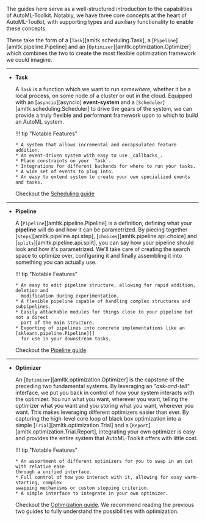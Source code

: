 The guides here serve as a well-structured introduction to the capabilities
of AutoML-Toolkit. Notably, we have three core concepts at the heart of
AutoML-Toolkit, with supporting types and auxiliary functionality to
enable these concepts.

These take the form of a [`Task`][amltk.scheduling.Task], a [`Pipeline`][amltk.pipeline.Pipeline]
and an [`Optimizer`][amltk.optimization.Optimizer] which combines the two
to create the most flexible optimization framework we could imagine.

---

-   **Task**

    A `Task` is a function which we want to run _somewhere_, whether it be a local
    process, on some node of a cluster or out in the cloud. Equipped with an
    [`asyncio`][asyncio] **event-system** and a [`Scheduler`][amltk.scheduling.Scheduler]
    to drive the gears of the system, we can provide a truly flexible and performant framework
    upon to which to build an AutoML system.

    !!! tip "Notable Features"

        * A system that allows incremental and encapsulated feature addition.
        * An event-driven system with easy to use _callbacks_.
        * Place constraints on your `Task`.
        * Integrations for different backends for where to run your tasks.
        * A wide set of events to plug into.
        * An easy to extend system to create your own specialized events and tasks.

    Checkout the [Scheduling guide](./scheduling.md)

---

-   **Pipeline**

    A [`Pipeline`][amltk.pipeline.Pipeline] is a definition,
    defining what your **pipeline** will do and how
    it can be parametrized. By piecing together [`steps`][amltk.pipeline.api.step],
    [`choices`][amltk.pipeline.api.choice] and [`splits`][amltk.pipeline.api.split], you can
    say how your pipeline should look and how it's parametrized. We'll take care
    of creating the search space to optimize over, configuring it and finally assembling
    it into something you can actually use.

    !!! tip "Notable Features"

        * An easy to edit pipeline structure, allowing for rapid addition, deletion and
          modification during experimentation.
        * A flexible pipeline capable of handling complex structures and subpipelines.
        * Easily attachable modules for things close to your pipeline but not a direct
          part of the main structure.
        * Exporting of pipelines into concrete implementations like an [sklearn.pipeline.Pipeline][]
          for use in your downstream tasks.

    Checkout the [Pipeline guide](./pipelines.md)

---

-   **Optimizer**

    An [`Optimizer`][amltk.optimization.Optimizer] is the capstone of the preceding two
    fundamental systems. By leveraging an _"ask-and-tell"_ interface, we put you back
    in control of how your system interacts with the optimizer. You run what you want,
    wherever you want, telling the optimizer what you want and you storing what you want,
    wherever you want.
    This makes leveraging different optimizers easier than ever. By capturing the high-level
    core loop of black box optimization into a simple [`Trial`][amltk.optimization.Trial] and
    a [`Report`][amltk.optimization.Trial.Report], integrating your own optimizer is easy and
    provides the entire system that AutoML-Toolkit offers with little cost.

    !!! tip "Notable Features"

        * An assortment of different optimizers for you to swap in an out with relative ease
        through a unified interface.
        * Full control of how you interact with it, allowing for easy warm-starting, complex
        swapping mechanisms or custom stopping criterion.
        * A simple interface to integrate in your own optimizer.

    Checkout the [Optimization guide](./optimization.md). We recommend reading the previous
    two guides to fully understand the possibilities with optimization.
